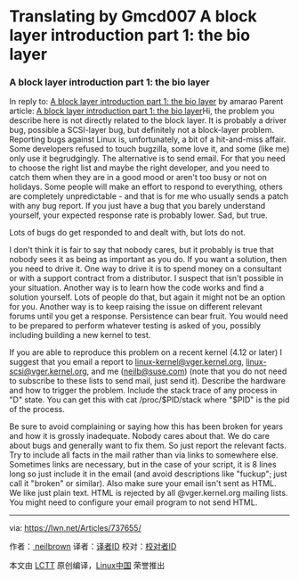Translating by Gmcd007
A block layer introduction part 1: the bio layer
============================================================

### A block layer introduction part 1: the bio layer

In reply to: [A block layer introduction part 1: the bio layer][1] by amarao
Parent article: [A block layer introduction part 1: the bio layer][2]Hi,
the problem you describe here is not directly related to the block layer. It is probably a driver bug, possible a SCSI-layer bug, but definitely not a block-layer problem.
Reporting bugs against Linux is, unfortunately, a bit of a hit-and-miss affair. Some developers refused to touch bugzilla, some love it, and some (like me) only use it begrudgingly.
The alternative is to send email. For that you need to choose the right list and maybe the right developer, and you need to catch them when they are in a good mood or aren't too busy or not on holidays. Some people will make an effort to respond to everything, others are completely unpredictable - and that is for me who usually sends a patch with any bug report. If you just have a bug that you barely understand yourself, your expected response rate is probably lower. Sad, but true.

Lots of bugs do get responded to and dealt with, but lots do not.

I don't think it is fair to say that nobody cares, but it probably is true that nobody sees it as being as important as you do. If you want a solution, then you need to drive it. One way to drive it is to spend money on a consultant or with a support contract from a distributor. I suspect that isn't possible in your situation. Another way is to learn how the code works and find a solution yourself. Lots of people do that, but again it might not be an option for you. Another way is to keep raising the issue on different relevant forums until you get a response. Persistence can bear fruit. You would need to be prepared to perform whatever testing is asked of you, possibly including building a new kernel to test.

If you are able to reproduce this problem on a recent kernel (4.12 or later) I suggest that you email a report to
linux-kernel@vger.kernel.org, linux-scsi@vger.kernel.org, and me (neilb@suse.com) (note that you do not need to subscribe to these lists to send mail, just send it). Describe the hardware and how to trigger the problem.
Include the stack trace of any process in "D" state. You can get this with
cat /proc/$PID/stack
where "$PID" is the pid of the process.

Be sure to avoid complaining or saying how this has been broken for years and how it is grossly inadequate. Nobody cares about that. We do care about bugs and generally want to fix them. So just report the relevant facts.
Try to include all facts in the mail rather than via links to somewhere else. Sometimes links are necessary, but in the case of your script, it is 8 lines long so just include it in the email (and avoid descriptions like "fuckup"; just call it "broken" or similar). Also make sure your email isn't sent as HTML. We like just plain text. HTML is rejected by all @vger.kernel.org mailing lists. You might need to configure your email program to not send HTML.

--------------------------------------------------------------------------------

via: https://lwn.net/Articles/737655/

作者：[ neilbrown][a]
译者：[译者ID](https://github.com/译者ID)
校对：[校对者ID](https://github.com/校对者ID)

本文由 [LCTT](https://github.com/LCTT/TranslateProject) 原创编译，[Linux中国](https://linux.cn/) 荣誉推出

[a]:https://lwn.net/Articles/737655/
[1]:https://lwn.net/Articles/737588/
[2]:https://lwn.net/Articles/736534/
